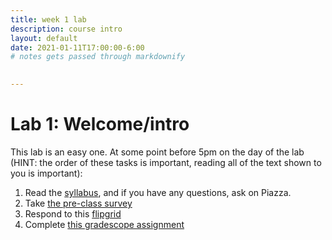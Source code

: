 ```yaml
---
title: week 1 lab
description: course intro
layout: default
date: 2021-01-11T17:00:00-6:00
# notes gets passed through markdownify

 
---
```


# Lab 1: Welcome/intro

This lab is an easy one. At some point before 5pm on the day of the lab (HINT: the order of these tasks is important, reading all of the text shown to you is important):

1. Read the [syllabus](/syllabus), and if you have any questions, ask on Piazza.
1. Take [the pre-class survey](https://forms.gle/7G7MkJUAdRJjSXR36)
2. Respond to this
   [flipgrid](https://flipgrid.com/bef8b6e3)
3. Complete [this gradescope assignment](https://www.gradescope.com/courses/225629/assignments/930191)